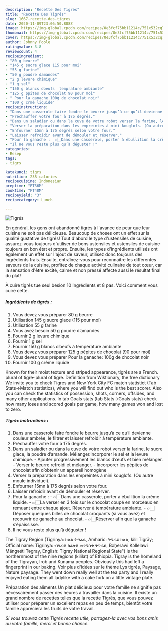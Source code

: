 ```yaml
---
description: "Recette Des Tigrés"
title: "Recette Des Tigrés"
slug: 1667-recette-des-tigres
date: 2020-11-09T23:06:50.888Z
image: https://img-global.cpcdn.com/recipes/0e3fcf75bb11214c/751x532cq70/tigres-photo-principale-de-la-recette.jpg
thumbnail: https://img-global.cpcdn.com/recipes/0e3fcf75bb11214c/751x532cq70/tigres-photo-principale-de-la-recette.jpg
cover: https://img-global.cpcdn.com/recipes/0e3fcf75bb11214c/751x532cq70/tigres-photo-principale-de-la-recette.jpg
author: Johnny Poole
ratingvalue: 3.8
reviewcount: 4
recipeingredient:
- "80 g beurre"
- "145 g sucre glace 115 pour moi"
- "55 g farine"
- "50 g poudre damandes"
- "2 g levure chimique"
- "1 g sel"
- "150 g blancs doeufs  temprature ambiante"
- "125 g ppites de chocolat 90 pour moi"
- " Pour la ganache 100g de chocolat noir"
- "100 g crme liquide"
recipeinstructions:
- "Dans une casserole faire fondre le beurre jusqu’à ce qu’il devienne couleur ambrée, le filtrer et laisser refroidir à température ambiante."
- "Préchauffer votre four à 175 degrés."
- "Dans un saladier ou dans la cuve de votre robot verser la farine, le sucre glace, la poudre d’amande. Mélanger.Incorporer le sel et la levure chimique. Ajouter progressivement les blancs d’œufs et bien mélanger. Verser le beurre refroidi et mélanger. Incorporer les pépites de chocolat afin d’obtenir un appareil homogène"
- "Verser la préparation dans les empreintes à mini kouglofs. (Ou autre moule individuel)."
- "Enfourner 15mn à 175 degrés selon votre four."
- "Laisser refroidir avant de démouler et réserver."
- "Pour la ganache :  👉🏻Dans une casserole, porter à ébullition la crème liquide. 👉🏻La verser en 3 fois sur le chocolat coupé en morceaux en remuant entre chaque ajout. Réserver à température ambiante. 👉🏻Déposer quelques billes de chocolat croquants (si vous avez) et recouvrir de ganache au chocolat. 👉🏻Réserver afin que la ganache s’épaississe."
- "Il ne vous reste plus qu’à déguster !"
categories:
- Resep
tags:
- tigrs

katakunci: tigrs 
nutrition: 238 calories
recipecuisine: Indonesian
preptime: "PT36M"
cooktime: "PT48M"
recipeyield: "3"
recipecategory: Lunch

---
```



![Tigrés](https://img-global.cpcdn.com/recipes/0e3fcf75bb11214c/751x532cq70/tigres-photo-principale-de-la-recette.jpg)

En général, les gens ont abandonné tigrés à l'avance de peur que leur cuisine ne soit pas délicieuse. Beaucoup de choses ont un effet sur la qualité gustative de tigrés! Tout d'abord le type d'ustensiles de cuisine, assurez-vous toujours d'utiliser de bons ustensiles et ustensiles de cuisine toujours en bon état et propre. Ensuite, les types d'ingrédients utilisés ont également un effet sur l'ajout de saveur, utilisez donc toujours des ingrédients frais. Ensuite, entraînez-vous pour reconnaître les différentes saveurs de la cuisine, profitez de chaque activité culinaire de tout cœur, car la sensation d'être excité, calme et non pressé affecte aussi le résultat final du plat!

<!--inarticleads1-->

À cuire tigrés tue seul besion 10 Ingrédients et 8 pas. Voici comment vous cuire cette.

##### Ingrédients de tigrés :

1. Vous devez vous préparer 80 g beurre
1. Utilisation 145 g sucre glace (115 pour moi)
1. Utilisation 55 g farine
1. Vous avez besoin 50 g poudre d’amandes
1. Fournir 2 g levure chimique
1. Fournir 1 g sel
1. Fournir 150 g blancs d’oeufs à température ambiante
1. Vous devez vous préparer 125 g pépites de chocolat (90 pour moi)
1. Vous devez vous préparer  Pour la ganache: 100g de chocolat noir
1. Fournir 100 g crème liquide


Known for their moist texture and striped appearance, tigrés are a French. plural of tigre··plural of tigre. Definition from Wiktionary, the free dictionary We invite you to check Tigres and New York City FC match statistict (Tab Stats-&gt;Match statistics), where you will find out who is the best scorer. Also you can check the statistics of possession, shots, corners, offsides, and many other applications. In tab Goals stats (tab Stats-&gt;Goals stats) check how many loses and scored goals per game, how many games won and lost to zero. 

<!--inarticleads2-->

##### Tigrés instructions :

1. Dans une casserole faire fondre le beurre jusqu’à ce qu’il devienne couleur ambrée, le filtrer et laisser refroidir à température ambiante.
1. Préchauffer votre four à 175 degrés.
1. Dans un saladier ou dans la cuve de votre robot verser la farine, le sucre glace, la poudre d’amande. Mélanger.Incorporer le sel et la levure chimique. - Ajouter progressivement les blancs d’œufs et bien mélanger. - Verser le beurre refroidi et mélanger. - Incorporer les pépites de chocolat afin d’obtenir un appareil homogène
1. Verser la préparation dans les empreintes à mini kouglofs. (Ou autre moule individuel).
1. Enfourner 15mn à 175 degrés selon votre four.
1. Laisser refroidir avant de démouler et réserver.
1. Pour la ganache :  - 👉🏻Dans une casserole, porter à ébullition la crème liquide. - 👉🏻La verser en 3 fois sur le chocolat coupé en morceaux en remuant entre chaque ajout. Réserver à température ambiante. - 👉🏻Déposer quelques billes de chocolat croquants (si vous avez) et recouvrir de ganache au chocolat. - 👉🏻Réserver afin que la ganache s’épaississe.
1. Il ne vous reste plus qu’à déguster !


The Tigray Region (Tigrinya: ክልል ትግራይ, Amharic: ትግራይ ክልል, kilil Tigrāy; Official name: Tigrinya: ብሄራዊ ክልላዊ መንግስቲ ትግራይ, Bəh̩erawi Kəllelawi Mängəśti Təgray, English: Tigray National Regional State&#34;) is the northernmost of the nine regions (kililat) of Ethiopia. Tigray is the homeland of the Tigrayan, Irob and Kunama peoples. Obviously this had left a fingerprint in our baking. Voir plus d&#39;idées sur le thème Lys tigrés, Paysage, Nature paysage. They went down really well at the tea party and I really enjoyed eating them all ladylike with a cake fork on a little vintage plate. 

<!--inarticleads1-->

<p>
Préparation des aliments Un plat délicieux pour votre famille ne signifie pas nécessairement passer des heures à travailler dans la cuisine. Il existe un grand nombre de recettes telles que la recette Tigrés, que vous pouvez utiliser pour préparer un excellent repas en peu de temps, bientôt votre famille appréciera les fruits de votre travail.
</p>

<p>
<i>Si vous trouvez cette Tigrés recette utile, partagez-la avec vos bons amis ou votre famille, merci et bonne chance.</i>
</p>
